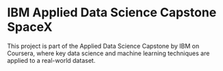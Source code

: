 # IBM Applied Data Science Capstone SpaceX
This project is part of the Applied Data Science Capstone by IBM on Coursera, where key data science and machine learning techniques are applied to a real-world dataset.
